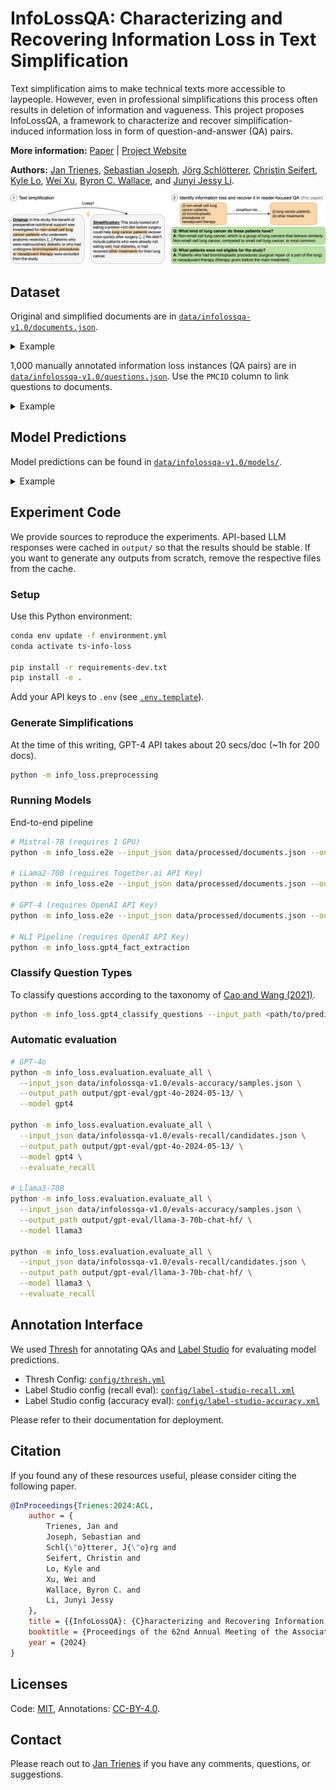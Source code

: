# InfoLossQA: Characterizing and Recovering Information Loss in Text Simplification

Text simplification aims to make technical texts more accessible to laypeople. However, even in professional simplifications this process often results in deletion of information and vagueness. This project proposes InfoLossQA, a framework to characterize and recover simplification-induced information loss in form of question-and-answer (QA) pairs.

**More information:** [Paper](https://arxiv.org/abs/2401.16475) | [Project Website](https://InfoLossQA.ikim.nrw/)

**Authors:** [Jan Trienes](https://jantrienes.com/), [Sebastian Joseph](https://www.linkedin.com/in/sebastian-joseph-a30228171/), [Jörg Schlötterer](https://www.bwl.uni-mannheim.de/strohmaier/team/wissenschaftliche-mitarbeiter/joerg-schloetterer/), [Christin Seifert](http://christinseifert.info/), [Kyle Lo](https://kyleclo.github.io/), [Wei Xu](https://cocoxu.github.io/), [Byron C. Wallace](https://www.byronwallace.com/), and [Junyi Jessy Li](https://jessyli.com/).

![Overview Figure](./overview.png)

## Dataset

Original and simplified documents are in [`data/infolossqa-v1.0/documents.json`](data/infolossqa-v1.0).

<details>
<summary>Example</summary>

```json
{
  "PMCID": 1618957,
  "title": "Efficacy of lanreotide Autogel® administered every 4–8 weeks in patients with acromegaly previously responsive to lanreotide microparticles 30 mg: a phase III trial",
  "abstract": "OBJECTIVE AND DESIGN.\nDepot somatostatin analogues are well accepted as either adjuvant or primary therapy for acromegaly, and their long dosage intervals facilitate adherence to treatment. Our objective was to evaluate whether lanreotide Autogel® 120 mg, every 4–8 weeks, was as effective in controlling acromegaly as lanreotide microparticles 30 mg, every 1–2 weeks.\n\nPATIENTS DESIGN AND MEASUREMENTS.\nPatients who had used lanreotide microparticles 30 mg, ≥ 2 months prestudy, and had responded to treatment were recruited to this open, prospective, multicentre phase III trial. Three to five injections of lanreotide Autogel® 120 mg were administered. Lanreotide Autogel® 120 mg was injected every 4, 6 or 8 weeks in patients previously receiving lanreotide microparticles every 7, 10 or 14 days, respectively. GH and insulin-like growth factor (IGF)-1 levels were assessed one dosing interval after the final injections.\n\nRESULTS.\nNinety-eight patients were enrolled and 93 completed. Steady-state GH concentrations demonstrated similar efficacy between the formulations (upper 95% confidence interval of the quotient, 77·7%). Mean (SE) GH levels were lower with lanreotide Autogel® than with lanreotide microparticles (3·8 (0·5) vs 4·3 (0·5) ng/ml; P < 0·001). GH levels < 2·5 ng/ml were observed in 54% and 46% of patients; 40% and 35% having GH < 2·5 ng/ml and normalized IGF-1 with lanreotide Autogel® and microparticles, respectively. Symptoms were controlled better with lanreotide Autogel® and treatment was well accepted.\n\nCONCLUSIONS.\nLanreotide Autogel® 120 mg every 4–8 weeks, is at least as effective and as well tolerated in acromegaly as lanreotide microparticles 30 mg injected every 7–14 days.",
  "simplification": "GOAL AND PLAN\nThe goal of this study was to see if giving lanreotide Autogel® 120 mg every 4 to 8 weeks worked as well as giving lanreotide microparticles 30 mg every week or two for treating acromegaly, a condition that makes the body produce too much growth hormone. Giving medicine less often could make it easier for people to stick with treatment.\n\nSTUDY DESIGN AND WHAT WE MEASURED.\nWe asked people to join this study if they had been using lanreotide microparticles 30 mg in the past, and it had worked for them. We gave the patients 3 to 5 shots of lanreotide Autogel® 120 mg. If they had been getting lanreotide microparticles each week before the study, we gave them lanreotide autogel® every 4 weeks. We adjusted the timing based on how often they were getting their old medication. We checked their growth hormone and insulin-like growth factor-1 levels after their last shots.\n\nWHAT WE FOUND.\nNinety-eight patients joined the study and 93 finished it. The amount of growth hormone in their bodies showed that both formulas worked about the same. On average, the growth hormone levels were slightly lower with the Autogel® than the microparticles. Symptoms were better controlled with the Autogel® and patients were happy with the treatment.\n\nCONCLUSIONS.\nUsing lanreotide Autogel® 120 mg every 4 to 8 weeks works just as well and is as well tolerated as using lanreotide microparticles 30 mg every one to two weeks in treating acromegaly.",
  "sectioned": true
}
```

</details>


1,000 manually annotated information loss instances (QA pairs) are in [`data/infolossqa-v1.0/questions.json`](data/infolossqa-v1.0). Use the `PMCID` column to link questions to documents.

<details>
<summary>Example</summary>

```json
{
  "PMCID": 1618957,
  "edit_id": "687f678b397f413b5b4b00e3baf16f75",
  "category": "concept",
  "question": "How long had participants been taking 30mg of lanreotide before this study?",
  "answer": "All participants had been taking 30mg of lanreotide for a minimum of two months before this study.",
  "input_idx": [
    [
      417,
      479
    ]
  ],
  "output_idx": [
    [
      432,
      491
    ]
  ],
  "annotator": "kathryn"
}
```

**Legend**
- `PMCID`: The document ID, a valid PubMed Central identifier.
- `edit_id`: A unique identifier for the generated QA
- `category`: Type of information loss. In the paper we used a slightly different terminology. omission = Deletion, concept = Oversimplification.
- `question`: Question
- `answer`: Answer
- `input_idx`: Evidence span(s) in the source/original text
- `output_idx`: Rationale span(s) in the target/simplified text
- `annotator`: Identifier of the annotator (3 in total)

</details>


## Model Predictions

Model predictions can be found in [`data/infolossqa-v1.0/models/`](data/infolossqa-v1.0/models/).


<details>
<summary>Example</summary>

```json
{
  "PMCID": 1174877,
  "edit_id": "90ce92b51ab47919ff97c7cbbce3cf8f",
  "category": "concept",
  "question": "What is a unique characteristic of Telmisartan besides its ability to lower high blood pressure?",
  "answer": "Telmisartan is an antihypertensive agent with evidence of partial peroxisome proliferator-activated receptor activity-gamma (PPARγ) activity. This means it may have the ability to improve insulin sensitivity and lipid profile in patients with metabolic syndrome.",
  "input_idx": [
    [
      269,
      407
    ]
  ],
  "output_idx": [
    [
      374,
      436
    ]
  ],
  "annotator": "gpt-4",
  "prediction_errors": []
}
```

**Legend:**
- `prediction_errors`: Some LLM responses are erroneous. This field indicates errors (cf. Paper Table A.3).
- _For other fields, see above._

</details>



## Experiment Code

We provide sources to reproduce the experiments. API-based LLM responses were cached in `output/` so that the results should be stable. If you want to generate any outputs from scratch, remove the respective files from the cache.

### Setup

Use this Python environment:

```sh
conda env update -f environment.yml
conda activate ts-info-loss

pip install -r requirements-dev.txt
pip install -e .
```

Add your API keys to `.env` (see [`.env.template`](.env.template)).


### Generate Simplifications

At the time of this writing, GPT-4 API takes about 20 secs/doc (~1h for 200 docs).

```sh
python -m info_loss.preprocessing
```

### Running Models

End-to-end pipeline

```sh
# Mistral-7B (requires 1 GPU)
python -m info_loss.e2e --input_json data/processed/documents.json --output_path output/mistral-7b-instruct-one-shot/ --model mistral

# LLama2-70B (requires Together.ai API Key)
python -m info_loss.e2e --input_json data/processed/documents.json --output_path output/llama2-70b-chat-one-shot/ --model llama

# GPT-4 (requires OpenAI API Key)
python -m info_loss.e2e --input_json data/processed/documents.json --output_path output/gpt-4-0613-one-shot/ --model gpt4

# NLI Pipeline (requires OpenAI API Key)
python -m info_loss.gpt4_fact_extraction
```

### Classify Question Types

To classify questions according to the taxonomy of [Cao and Wang (2021)](https://aclanthology.org/2021.acl-long.502/).

```sh
python -m info_loss.gpt4_classify_questions --input_path <path/to/predictions.json> --output_json <path/to/questions.json>
```

### Automatic evaluation

```sh
# GPT-4o
python -m info_loss.evaluation.evaluate_all \
  --input_json data/infolossqa-v1.0/evals-accuracy/samples.json \
  --output_path output/gpt-eval/gpt-4o-2024-05-13/ \
  --model gpt4

python -m info_loss.evaluation.evaluate_all \
  --input_json data/infolossqa-v1.0/evals-recall/candidates.json \
  --output_path output/gpt-eval/gpt-4o-2024-05-13/ \
  --model gpt4 \
  --evaluate_recall

# Llama3-70B
python -m info_loss.evaluation.evaluate_all \
  --input_json data/infolossqa-v1.0/evals-accuracy/samples.json \
  --output_path output/gpt-eval/llama-3-70b-chat-hf/ \
  --model llama3

python -m info_loss.evaluation.evaluate_all \
  --input_json data/infolossqa-v1.0/evals-recall/candidates.json \
  --output_path output/gpt-eval/llama-3-70b-chat-hf/ \
  --model llama3 \
  --evaluate_recall
```

## Annotation Interface

We used [Thresh](https://github.com/davidheineman/thresh/) for annotating QAs and [Label Studio](https://labelstud.io/) for evaluating model predictions.

- Thresh Config: [`config/thresh.yml`](config/thresh.yml)
- Label Studio config (recall eval): [`config/label-studio-recall.xml`](config/label-studio-recall.xml)
- Label Studio config (accuracy eval): [`config/label-studio-accuracy.xml`](config/label-studio-accuracy.xml)

Please refer to their documentation for deployment.

## Citation

If you found any of these resources useful, please consider citing the following paper.

```bibtex
@InProceedings{Trienes:2024:ACL,
    author = {
        Trienes, Jan and
        Joseph, Sebastian and
        Schl{\"o}tterer, J{\"o}rg and
        Seifert, Christin and
        Lo, Kyle and
        Xu, Wei and
        Wallace, Byron C. and
        Li, Junyi Jessy
    },
    title = {{InfoLossQA}: {C}haracterizing and Recovering Information Loss in Text Simplification},
    booktitle = {Proceedings of the 62nd Annual Meeting of the Association for Computational Linguistics},
    year = {2024}
}
```

## Licenses

Code: [MIT](LICENSE), Annotations: [CC-BY-4.0](data/infolossqa-v1.0/LICENSE).

## Contact

Please reach out to <a href="mailto:jan.trienes@gmail.com">Jan Trienes</a> if you have any comments, questions, or suggestions.
